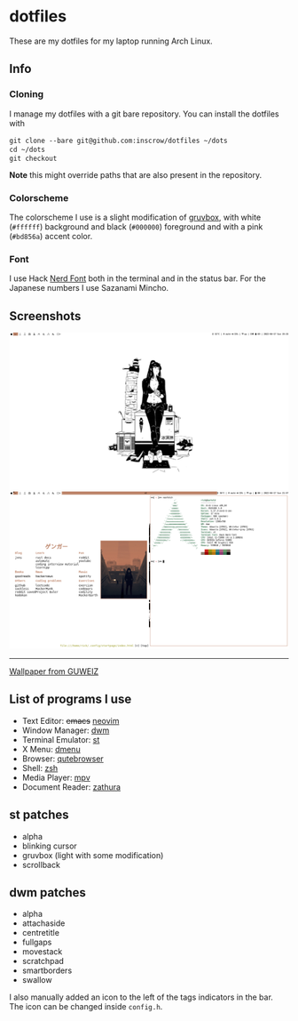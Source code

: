 # dotfiles

These are my dotfiles for my laptop running Arch Linux.

## Info

### Cloning

I manage my dotfiles with a git bare repository.  You can install the dotfiles
with

```
git clone --bare git@github.com:inscrow/dotfiles ~/dots
cd ~/dots
git checkout
```

**Note** this might override paths that are also present in the repository.

### Colorscheme

The colorscheme I use is a slight modification of
[gruvbox](https://github.com/morhetz/gruvbox/), with white (`#ffffff`)
background and black (`#000000`) foreground and with a pink (`#bd856a`) accent
color.

### Font

I use Hack [Nerd Font](https://www.nerdfonts.com/) both in the terminal and in
the status bar.  For the Japanese numbers I use Sazanami Mincho.

## Screenshots

![](/docs/screenshots/screen-2022-04-17-19-33_full.png)
![](/docs/screenshots/screen-2022-04-17-21-57_full_000.png)

<hr>

[Wallpaper from GUWEIZ](https://wallhaven.cc/w/1kj9o3)

## List of programs I use

* Text Editor: ~~emacs~~ [neovim](https://github.com/neovim/neovim/)
* Window Manager: [dwm](https://dwm.suckless.org/)
* Terminal Emulator: [st](https://st.suckless.org/)
* X Menu: [dmenu](https://tools.suckless.org/dmenu/)
* Browser: [qutebrowser](https://qutebrowser.org/)
* Shell: [zsh](https://www.zsh.org/)
* Media Player: [mpv](https://mpv.io/)
* Document Reader: [zathura](https://pwmt.org/projects/zathura/)

## st patches

* alpha
* blinking cursor
* gruvbox (light with some modification)
* scrollback

## dwm patches

* alpha
* attachaside
* centretitle
* fullgaps
* movestack
* scratchpad
* smartborders
* swallow

I also manually added an icon to the left of the tags indicators in the bar.
The icon can be changed inside `config.h`.
